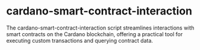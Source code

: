 # cardano-smart-contract-interaction
The cardano-smart-contract-interaction script streamlines interactions with smart contracts on the Cardano blockchain, offering a practical tool for executing custom transactions and querying contract data.
